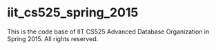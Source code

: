 # iit_cs525_spring_2015
This is the code base of IIT CS525 Advanced Database Organization in Spring 2015. All rights reserved.
